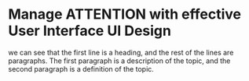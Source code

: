 # Manage ATTENTION with effective User Interface UI Design

we can see that the first line is a heading, and the rest of the lines are paragraphs. The first paragraph is a description of the topic, and the second paragraph is a definition of the topic.
